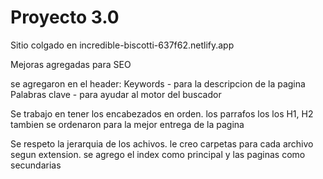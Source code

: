 # Proyecto 3.0

Sitio colgado en incredible-biscotti-637f62.netlify.app


Mejoras agregadas para SEO

se agregaron en el header:
Keywords - para la descripcion de la pagina
Palabras clave - para ayudar al motor del buscador

Se trabajo en tener los encabezados en orden.
los parrafos los los H1, H2
tambien se ordenaron para la mejor entrega de la pagina

Se respeto la jerarquia de los achivos.
le creo carpetas para cada archivo segun extension.
se agrego el index como principal
y las paginas como secundarias

